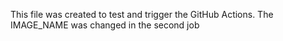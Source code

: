 This file was created to test and trigger the GitHub Actions. The IMAGE_NAME was changed in the second job